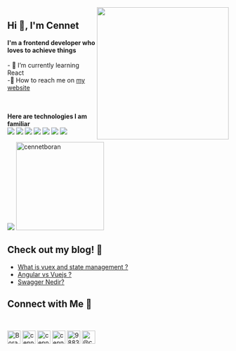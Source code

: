 
<!--
**cennetboran/cennetboran** is a ✨ _special_ ✨ repository because its `README.md` (this file) appears on your GitHub profile.

Here are some ideas to get you started:

- 🔭 I’m currently working on ...
- 🌱 I’m currently learning ...
- 👯 I’m looking to collaborate on ...
- 🤔 I’m looking for help with ...
- 💬 Ask me about ...
- 📫 How to reach me: ...
- 😄 Pronouns: ...
- ⚡ Fun fact: ...
-->


<img width="300" align="right" src="https://media.giphy.com/media/aNqEFrYVnsS52/giphy.gif?cid=ecf05e47l2rgecxctffmdawsytmhi9ym2hskdrbrfwoe8g89&rid=giphy.gif&ct=g"> 
</div>
  <!-- <img align="right" >|   <img align="right" > | -->
<div> <h2> Hi 🌸, I'm Cennet</h2> <strong> I'm a frontend developer who loves to achieve things </strong> <br> <br>- 🍄 I’m currently learning React <br> -🧡 How to reach me on <a href="https://www.cennetboran.com/">my website</a></p> <br> <br> <strong>Here are technologies I am familiar</strong> <br> <img src="https://img.shields.io/badge/JavaScript-F7DF1E?style=for-the-badge&logo=javascript&logoColor=black"> <img src="https://img.shields.io/badge/TypeScript-007ACC?style=for-the-badge&logo=typescript&logoColor=white"> <img src="https://img.shields.io/badge/Angular-DD0031?style=for-the-badge&logo=angular&logoColor=white"> <img src="https://img.shields.io/badge/React-20232A?style=for-the-badge&logo=react&logoColor=61DAFB"> <img src="https://img.shields.io/badge/Vue.js-35495E?style=for-the-badge&logo=vue.js&logoColor=4FC08D"> <img src="https://img.shields.io/badge/Sass-CC6699?style=for-the-badge&logo=sass&logoColor=white"> <img src="https://img.shields.io/badge/Git-F05032?style=for-the-badge&logo=git&logoColor=white">  </div>
<div>


<img  src="https://github-readme-stats.vercel.app/api?username=cennetboran&show_icons=true&theme=onedark&layout=compact"> <img  height="200px" src="https://github-readme-stats.vercel.app/api/top-langs/?username=cennetboran&layout=compact&theme=onedark" alt="cennetboran" /> 


## Check out my blog! 🌼

<!-- BLOG-POST-LIST:START -->
- [What is vuex and state management ? ](https://cennetboran.medium.com/what-is-vuex-and-state-management-1a1f2cdd9bb9)
- [Angular vs Vuejs ?](https://cennetboran.medium.com/angular-vs-vuejs-3472c6b9a4ce)
- [Swagger Nedir?](https://cennetboran.medium.com/swagger-nedir-a8b99095d54d)
<!-- BLOG-POST-LIST:END -->

## Connect with Me 💬
<br>
<p align="left">
<a href="https://codepen.io/Borann" target="blank"><img align="center" src="https://cdn.jsdelivr.net/npm/simple-icons@3.0.1/icons/codepen.svg" alt="Borann" height="30" width="30" /></a>  
<a href="https://dev.to/cennetboran" target="blank"><img align="center" src="https://cdn.jsdelivr.net/npm/simple-icons@3.0.1/icons/dev-dot-to.svg" alt="cennetboran" height="30" width="30" /></a>  
<a href=https://twitter.com/CennetBoran" target="blank"><img align="center" src="https://cdn.jsdelivr.net/npm/simple-icons@3.0.1/icons/twitter.svg" alt="cennetboran" height="30" width="30" /></a>  
<a href="https://www.linkedin.com/in/cennet-boran-81298b12b/" target="blank"><img align="center" src="https://cdn.jsdelivr.net/npm/simple-icons@3.0.1/icons/linkedin.svg" alt="cennetboran" height="30" width="30" /></a>  
<a href="https://stackoverflow.com/users/16703716/cennet-boran" target="blank"><img align="center" src="https://cdn.jsdelivr.net/npm/simple-icons@3.0.1/icons/stackoverflow.svg" alt="98830341" height="30" width="30" /></a>  
<a href="https://medium.com/@cennetboran" target="blank"><img align="center" src="https://cdn.jsdelivr.net/npm/simple-icons@3.0.1/icons/medium.svg" alt="@cennetboran" height="30" width="30" /></a>  
</p>  
